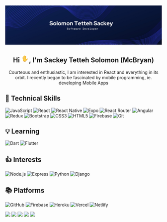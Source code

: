 <p align="center">
<img src="https://github.com/mcbryan1/mcbryan1/blob/2d925c1c6c9ec1a9f3f08155279bddfad482a3e3/images/linkedIn.png" alt="Banner">
</p>

<h2 align="center">Hi <img src="https://github.com/mcbryan1/mcbryan1/blob/2d925c1c6c9ec1a9f3f08155279bddfad482a3e3/images/wave-animated.gif" width="25px">, I'm Sackey Tetteh Solomon (McBryan)</h2>
<p align="center">Courteous and enthusiastic, I am interested in React and everything in its orbit. I recently began to be fascinated by mobile programming, ie. developing Mobile Apps</p>

## 💼 Technical Skills
![JavaScript](https://img.shields.io/badge/javascript-%23323330.svg?style=for-the-badge&logo=javascript&logoColor=%23F7DF1E)
![React](https://img.shields.io/badge/react-%2320232a.svg?style=for-the-badge&logo=react&logoColor=%2361DAFB)
![React Native](https://img.shields.io/badge/react_native-%2320232a.svg?style=for-the-badge&logo=react&logoColor=%2361DAFB)
![Expo](https://img.shields.io/badge/expo-1C1E24?style=for-the-badge&logo=expo&logoColor=#D04A37)
![React Router](https://img.shields.io/badge/React_Router-CA4245?style=for-the-badge&logo=react-router&logoColor=white)
![Angular](https://img.shields.io/badge/Angular-DD0031?style=for-the-badge&logo=angular&logoColor=white)
![Redux](https://img.shields.io/badge/redux-%23593d88.svg?style=for-the-badge&logo=redux&logoColor=white)
![Bootstrap](https://img.shields.io/badge/bootstrap-%23563D7C.svg?style=for-the-badge&logo=bootstrap&logoColor=white)
![CSS3](https://img.shields.io/badge/css3-%231572B6.svg?style=for-the-badge&logo=css3&logoColor=white)
![HTML5](https://img.shields.io/badge/html5-%23E34F26.svg?style=for-the-badge&logo=html5&logoColor=white)
![Firebase](https://img.shields.io/badge/Firebase-%23FFCB00.svg?style=for-the-badge&logo=firebase&logoColor=white)
![Git](https://img.shields.io/badge/Git-F1502F?style=for-the-badge&logo=git&logoColor=white)


## 💡 Learning
![Dart](https://img.shields.io/badge/Dart-%2300B4DB.svg?style=for-the-badge&logo=dart&logoColor=white)
![Flutter](https://img.shields.io/badge/Flutter-%23FFCB00.svg?style=for-the-badge&logo=flutter&logoColor=white)


## 👍 Interests
![Node.js](https://img.shields.io/badge/Node.js-6DA55F?style=for-the-badge&logo=nodejs&logoColor=white)
![Express](https://img.shields.io/badge/Express-%2320232a.svg?style=for-the-badge&logo=express&logoColor=white)
![Python](https://img.shields.io/badge/Python-%23E34F26.svg?style=for-the-badge&logo=python&logoColor=white)
![Django](https://img.shields.io/badge/Django-134721?style=for-the-badge&logo=django&logoColor=white)


## 📚 Platforms
![GitHub](https://img.shields.io/badge/GitHub-040608?style=for-the-badge&logo=github&logoColor=white)
![Firebase](https://img.shields.io/badge/Firebase-%23FFCB00.svg?style=for-the-badge&logo=firebase&logoColor=white)
![Heroku](https://img.shields.io/badge/Heroku-181ab5?style=for-the-badge&logo=heroku&logoColor=white)
![Vercel](https://img.shields.io/badge/Vercel-040608?style=for-the-badge&logo=vercel&logoColor=white)
![Netlify](https://img.shields.io/badge/Netlify-298ee6?style=for-the-badge&logo=netlify&logoColor=white)



![](https://github-profile-summary-cards.vercel.app/api/cards/profile-details?username=mcbryan1&theme=solarized_dark)
![](https://github-profile-summary-cards.vercel.app/api/cards/repos-per-language?username=mcbryan1&theme=solarized_dark)
![](https://github-profile-summary-cards.vercel.app/api/cards/most-commit-language?username=mcbryan1&theme=solarized_dark)
![](https://github-profile-summary-cards.vercel.app/api/cards/stats?username=mcbryan1&theme=solarized_dark)
![](https://github-profile-summary-cards.vercel.app/api/cards/productive-time?username=mcbryan1&theme=solarized_dark)